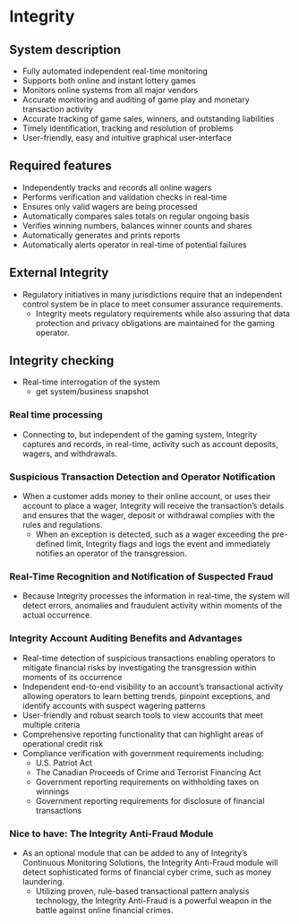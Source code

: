 # Integrity
## System description
* Fully automated independent real-time monitoring
* Supports both online and instant lottery games
* Monitors online systems from all major vendors
* Accurate monitoring and auditing of game play and monetary transaction activity
* Accurate tracking of game sales, winners, and outstanding liabilities
* Timely identification, tracking and resolution of problems
* User-friendly, easy and intuitive graphical user-interface

## Required features
* Independently tracks and records all online wagers
* Performs verification and validation checks in real-time
* Ensures only valid wagers are being processed
* Automatically compares sales totals on regular ongoing basis
* Verifies winning numbers, balances winner counts and shares
* Automatically generates and prints reports
* Automatically alerts operator in real-time of potential failures

## External Integrity
* Regulatory initiatives in many jurisdictions require that an independent control system be in place to meet consumer assurance requirements.
  - Integrity meets regulatory requirements while also assuring that data protection and privacy obligations are maintained for the gaming operator.

## Integrity checking
* Real-time interrogation of the system
  - get system/business snapshot

### Real time processing
* Connecting to, but independent of the gaming system, Integrity captures and records, in real-time, activity such as account deposits, wagers, and withdrawals.

### Suspicious Transaction Detection and Operator Notification
* When a customer adds money to their online account, or uses their account to place a wager, Integrity will receive the transaction’s details and ensures that the wager, deposit or withdrawal complies with the rules and regulations.
  - When an exception is detected, such as a wager exceeding the pre-defined limit, Integrity flags and logs the event and immediately notifies an operator of the transgression.
### Real-Time Recognition and Notification of Suspected Fraud
*  Because Integrity processes the information in real-time, the system will detect errors, anomalies and fraudulent activity within moments of the actual occurrence.
### Integrity Account Auditing Benefits and Advantages
* Real-time detection of suspicious transactions enabling operators to mitigate financial risks by investigating the transgression within moments of its occurrence   
* Independent end-to-end visibility to an account’s transactional activity allowing operators to learn betting trends, pinpoint exceptions, and identify accounts with suspect wagering patterns
* User-friendly and robust search tools to view accounts that meet multiple criteria
* Comprehensive reporting functionality that can highlight areas of operational credit risk
* Compliance verification with government requirements including:
  - U.S. Patriot Act
  - The Canadian Proceeds of Crime and Terrorist Financing Act
  - Government reporting requirements on withholding taxes on winnings
  - Government reporting requirements for disclosure of financial transactions
### Nice to have: The Integrity Anti-Fraud Module
* As an optional module that can be added to any of Integrity’s Continuous Monitoring Solutions, the Integrity Anti-Fraud module will detect sophisticated forms of financial cyber crime, such as money laundering.
  - Utilizing proven, rule-based transactional pattern analysis technology, the Integrity Anti-Fraud is a powerful weapon in the battle against online financial crimes.
